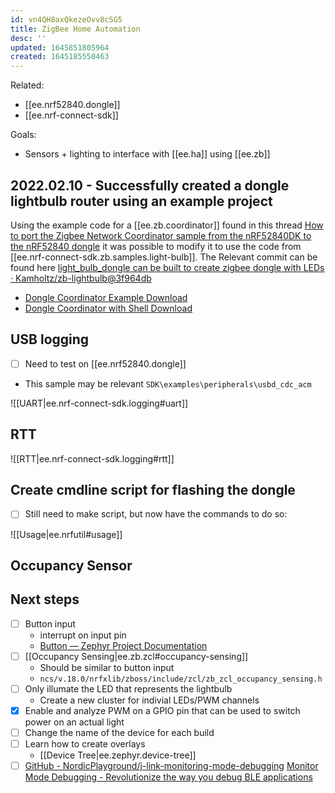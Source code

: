 ```yaml
---
id: vn4QH8axQkezeOvv8cSG5
title: ZigBee Home Automation
desc: ''
updated: 1645851805964
created: 1645185550463
---
```


Related:

- [[ee.nrf52840.dongle]]
- [[ee.nrf-connect-sdk]]

Goals:

- Sensors + lighting to interface with [[ee.ha]] using [[ee.zb]]

## 2022.02.10 - Successfully created a dongle lightbulb router using an example project

Using the example code for a [[ee.zb.coordinator]] found in this thread [How to port the Zigbee Network Coordinator sample from the nRF52840DK to the nRF52840 dongle](https://devzone.nordicsemi.com/f/nordic-q-a/84072/how-to-port-the-zigbee-network-coordinator-sample-from-the-nrf52840dk-to-the-nrf52840-dongle) it was possible to modify it to use the code from [[ee.nrf-connect-sdk.zb.samples.light-bulb]].
 The Relevant commit can be found here [light_bulb_dongle can be built to create zigbee dongle with LEDs · Kamholtz/zb-lightbulb@3f964db](https://github.com/Kamholtz/zb-lightbulb/commit/3f964db20870d26157205e55fd1a7dc484374610)

- [Dongle Coordinator Example Download](https://devzone.nordicsemi.com/cfs-file/__key/communityserver-discussions-components-files/4/network_5F00_coordinator_5F00_dongle.zip)
- [Dongle Coordinator with Shell Download](https://devzone.nordicsemi.com/cfs-file/__key/communityserver-discussions-components-files/4/network_5F00_coordinator_5F00_shell_5F00_dongle.zip)


## USB logging

- [ ] Need to test on [[ee.nrf52840.dongle]]
- This sample may be relevant `SDK\examples\peripherals\usbd_cdc_acm`

![[UART|ee.nrf-connect-sdk.logging#uart]]

## RTT

![[RTT|ee.nrf-connect-sdk.logging#rtt]]

## Create cmdline script for flashing the dongle

- [ ] Still need to make script, but now have the commands to do so:

![[Usage|ee.nrfutil#usage]]

## Occupancy Sensor



## Next steps

- [ ] Button input
  - interrupt on input pin
  - [Button &mdash; Zephyr Project Documentation](https://developer.nordicsemi.com/nRF_Connect_SDK/doc/latest/zephyr/samples/basic/button/README.html)
- [ ] [[Occupancy Sensing|ee.zb.zcl#occupancy-sensing]]
  - Should be similar to button input
  - `ncs/v.18.0/nrfxlib/zboss/include/zcl/zb_zcl_occupancy_sensing.h`
- [ ] Only illumate the LED that represents the lightbulb
  - Create a new cluster for indivial LEDs/PWM channels
- [x] Enable and analyze PWM on a GPIO pin that can be used to switch power on an actual light
- [ ] Change the name of the device for each build
- [ ] Learn how to create overlays
  - [[Device Tree|ee.zephyr.device-tree]]
- [ ] [GitHub - NordicPlayground/j-link-monitoring-mode-debugging](https://github.com/NordicPlayground/j-link-monitoring-mode-debugging/#monitor-mode-debugging-in-keil-%C2%B5vision5-and-segger-embedded-studio) [Monitor Mode Debugging - Revolutionize the way you debug BLE applications](https://devzone.nordicsemi.com/nordic/nordic-blog/b/blog/posts/monitor-mode-debugging---revolutionize-the-way-you-debug-ble-applications)
